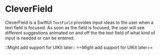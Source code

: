 # CleverField
CleverField is a SwiftUI `TextField` provides input ideas to the user when a text field is focused. As soon as the field is focused, the user will see different suggestions animated on and off the the text field of what kind of input is needed or can be entered. 

::Might add support for UIKit later::
==Might add support for UIKit later==
